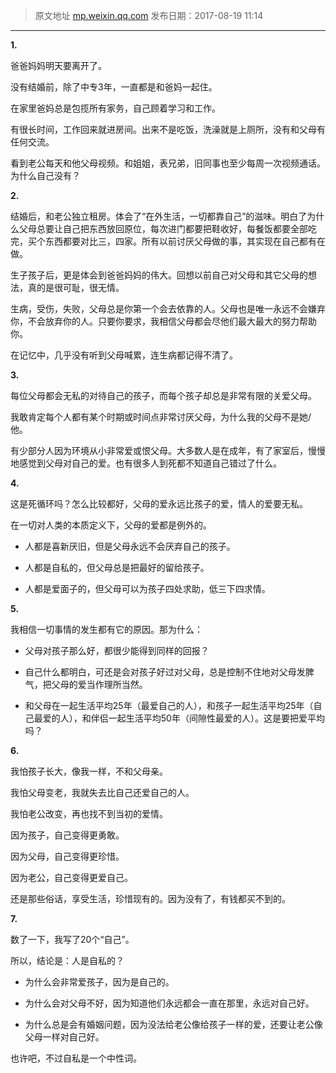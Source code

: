> 原文地址 [mp.weixin.qq.com](https://mp.weixin.qq.com/s?__biz=MzIwMzA5NTI3NQ==&mid=2649902384&idx=1&sn=11de16e9ed3f049973ba96a4e2f5ede5&chksm=8ed240b4b9a5c9a2b90e2827ecf9ef454c2f10e98bd2fd9e4124c183a807a0771883383410ba&scene=21#wechat_redirect)
> 发布日期：2017-08-19 11:14
---

**1.**

爸爸妈妈明天要离开了。  

  

没有结婚前，除了中专3年，一直都是和爸妈一起住。

  

在家里爸妈总是包揽所有家务，自己顾着学习和工作。

  

有很长时间，工作回来就进房间。出来不是吃饭，洗澡就是上厕所，没有和父母有任何交流。

  

看到老公每天和他父母视频。和姐姐，表兄弟，旧同事也至少每周一次视频通话。为什么自己没有？

  

**2.**

  

结婚后，和老公独立租房。体会了“在外生活，一切都靠自己”的滋味。明白了为什么父母总要让自己把东西放回原位，每次进门都要把鞋收好，每餐饭都要全部吃完，买个东西都要对比三，四家。所有以前讨厌父母做的事，其实现在自己都有在做。

  

生子孩子后，更是体会到爸爸妈妈的伟大。回想以前自己对父母和其它父母的想法，真的是很可耻，很无情。

  

生病，受伤，失败，父母总是你第一个会去依靠的人。父母也是唯一永远不会嫌弃你，不会放弃你的人。只要你要求，我相信父母都会尽他们最大最大的努力帮助你。

  

在记忆中，几乎没有听到父母喊累，连生病都记得不清了。  

  

  

**3.**

每位父母都会无私的对待自己的孩子，而每个孩子却总是非常有限的关爱父母。

  

我敢肯定每个人都有某个时期或时间点非常讨厌父母，为什么我的父母不是她/他。

  

有少部分人因为环境从小非常爱或恨父母。大多数人是在成年，有了家室后，慢慢地感觉到父母对自己的爱。也有很多人到死都不知道自己错过了什么。

  

**4.**

  

这是死循环吗？怎么比较都好，父母的爱永远比孩子的爱，情人的爱要无私。

  

在一切对人类的本质定义下，父母的爱都是例外的。

-   人都是喜新厌旧，但是父母永远不会厌弃自己的孩子。
    
-   人都是自私的，但父母总是把最好的留给孩子。
    
-   人都是爱面子的，但父母可以为孩子四处求助，低三下四求情。
    

  

  

**5.**

  

我相信一切事情的发生都有它的原因。那为什么：

  

-   父母对孩子那么好，都很少能得到同样的回报？
    
-   自己什么都明白，可还是会对孩子好过对父母，总是控制不住地对父母发脾气，把父母的爱当作理所当然。
    
-   和父母在一起生活平均25年（最爱自己的人），和孩子一起生活平均25年（自己最爱的人），和伴侣一起生活平均50年（间隙性最爱的人）。这是要把爱平均吗？
    

  

  

**6.**

我怕孩子长大，像我一样，不和父母亲。

我怕父母变老，我就失去比自己还爱自己的人。

我怕老公改变，再也找不到当初的爱情。

  

因为孩子，自己变得更勇敢。

因为父母，自己变得更珍惜。

因为老公，自己变得更爱自己。

  

还是那些俗话，享受生活，珍惜现有的。因为没有了，有钱都买不到的。

  

  

**7.**

数了一下，我写了20个“自己”。

  

所以，结论是：人是自私的？

  

-   为什么会非常爱孩子，因为是自己的。
    
-   为什么会对父母不好，因为知道他们永远都会一直在那里，永远对自己好。
    
-   为什么总是会有婚姻问题，因为没法给老公像给孩子一样的爱，还要让老公像父母一样对自己好。
    

  

也许吧，不过自私是一个中性词。